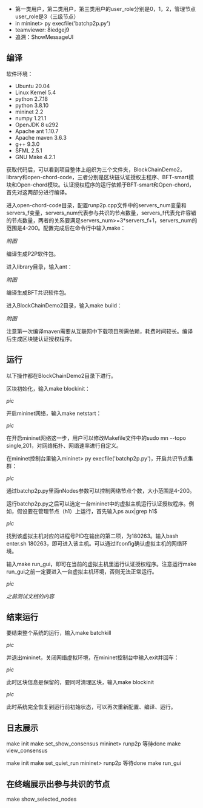 * 第一类用户，第二类用户，第三类用户的user_role分别是0，1，2，管理节点user_role是3（三级节点）
* in mininet> py execfile('batchp2p.py')
* teamviewer: 8iedgej9
* 追溯：ShowMessageUI

## 编译

软件环境：
* Ubuntu 20.04
* Linux Kernel 5.4
* python 2.7.18
* python 3.8.10
* mininet 2.2
* numpy 1.21.1
* OpenJDK 8 u292
* Apache ant 1.10.7
* Apache maven 3.6.3
* g++ 9.3.0
* SFML 2.5.1
* GNU Make 4.2.1

获取代码后，可以看到项目整体上组织为三个文件夹，BlockChainDemo2，library和open-chord-code，三者分别是区块链认证授权主程序、BFT-smart模块和Open-chord模块。认证授权程序的运行依赖于BFT-smart和Open-chord，首先对这两部分进行编译。

进入open-chord-code目录，配置runp2p.cpp文件中的servers_num变量和servers_f变量，servers_num代表参与共识的节点数量，servers_f代表允许容错的节点数量，两者的关系要满足servers_num>=3*servers_f+1，servers_num的范围是4-200。配置完成后在命令行中输入make：

*附图*

编译生成P2P软件包。

进入library目录，输入ant：

*附图*

编译生成BFT共识软件包。

进入BlockChainDemo2目录，输入make build：

*附图*

注意第一次编译maven需要从互联网中下载项目所需依赖，耗费时间较长。编译后生成区块链认证授权程序。

## 运行

以下操作都在BlockChainDemo2目录下进行。

区块初始化，输入make blockinit：

*pic*

开启mininet网络，输入make netstart：

*pic*

在开启mininet网络这一步，用户可以修改Makefile文件中的sudo mn --topo single,201，对网络拓扑、网络速率进行自定义。

在mininet控制台里输入mininet> py execfile('batchp2p.py')，开启共识节点集群：

*pic*

通过batchp2p.py里面nNodes参数可以控制网络节点个数，大小范围是4-200。

运行batchp2p.py之后可以选定一台mininet中的虚拟主机运行认证授权程序。例如，假设要在管理节点（h1）上运行，首先输入ps aux|grep h1$

*pic*

找到该虚拟主机对应的进程号PID在输出的第二项，为180263。输入bash enter.sh 180263，即可进入该主机。可以通过ifconfig确认虚拟主机的网络环境。

输入make run_gui，即可在当前的虚拟主机里运行认证授权程序。注意运行make run_gui之前一定要进入一台虚拟主机环境，否则无法正常运行。

*pic*

*之前测试文档的内容*

## 结束运行

要结束整个系统的运行，输入make batchkill

*pic*

并退出mininet，关闭网络虚拟环境，在mininet控制台中输入exit并回车：

*pic*

此时区块信息是保留的，要同时清理区块，输入make blockinit

*pic*

此时系统完全恢复到运行前初始状态，可以再次重新配置、编译、运行。


## 日志展示

make init
make set_show_consensus
mininet> runp2p
等待done
make view_consensus

make init
make set_quiet_run
mininet> runp2p
等待done
make run_gui

## 在终端展示出参与共识的节点

make show_selected_nodes
